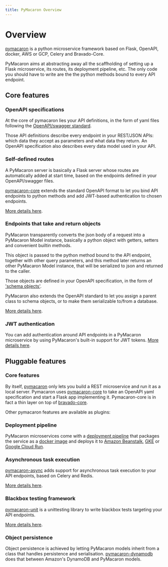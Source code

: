 ```yaml
---
title: PyMacaron Overview
---
```


Overview
========

[pymacaron](https://github.com/pymacaron/pymacaron) is a python microservice
framework based on Flask, OpenAPI, docker, AWS or GCP, Celery and Bravado-Core.

PyMacaron aims at abstracting away all the scaffholding of setting up a Flask
microservice, its routes, its deployment pipeline, etc. The only code you
should have to write are the the python methods bound to every API endpoint.

## Core features

### OpenAPI specifications

At the core of pymacaron lies your API definitions, in the form of yaml files
following the [OpenAPI/swagger standard](https://swagger.io/specification/).

Those API definitions describe every endpoint in your REST/JSON APIs: which
data they accept as parameters and what data they return. An OpenAPI
specification also describes every data model used in your API.

### Self-defined routes

A PyMacaron server is basically a Flask server whose routes are automatically
added at start time, based on the endpoints defined in your OpenAPI/swagger
files.

[pymacaron-core](https://github.com/pymacaron/pymacaron-core) extends the
standard OpenAPI format to let you bind API endpoints to python methods and add
JWT-based authentication to chosen endpoints.

[More details here](http://pymacaron.com/api.html).

### Endpoints that take and return objects

PyMacaron transparently converts the json body of a request into a PyMacaron
Model instance, basically a python object with getters, setters and convenient
builtin methods.

This object is passed to the python method bound to the API endpoint, together
with other query parameters, and this method later returns an other PyMacaron
Model instance, that will be serialized to json and returned to the caller.

Those objects are defined in your OpenAPI specification, in the form of
['schema
objects'](https://github.com/OAI/OpenAPI-Specification/blob/master/versions/3.0.0.md#schemaObject).

PyMacaron also extends the OpenAPI standard to let you assign a parent class to
schema objects, or to make them serializable to/from a database.

[More details here](http://pymacaron.com/models.html).

### JWT authentication

You can add authentication around API endpoints in a PyMacaron microservice by
using PyMacaron's built-in support for JWT tokens. [More details
here](http://pymacaron.com/jwt.html).

## Pluggable features

### Core features

By itself, [pymacaron](https://github.com/pymacaron/pymacaron) only lets you
build a REST microservice and run it as a local server.  Pymacaron uses
[pymacaron-core](https://github.com/pymacaron/pymacaron-core) to take an
OpenAPI yaml specification and start a Flask app implementing
it. Pymacaron-core is in fact a thin layer on top of
[bravado-core](https://github.com/Yelp/bravado-core).

Other pymacaron features are available as plugins:

### Deployment pipeline

PyMacaron microservices come with a [deployment
pipeline](http://pymacaron.com/deploy.html) that packages the service as a
[docker image](http://pymacaron.com/docker.html) and deploys it to [Amazon
Beanstalk](http://pymacaron.com/aws.html), [GKE](http://pymacaron.com/gke.html)
or [Google Cloud Run](http://pymacaron.com/gcr.html).

### Asynchronous task execution

[pymacaron-async](https://github.com/pymacaron/pymacaron-async) adds support
for asynchronous task execution to your API endpoints, based on Celery and
Redis.

[More details
here](http://pymacaron.com/async.html).

### Blackbox testing framework

[pymacaron-unit](https://github.com/pymacaron/pymacaron-unit) is a unittesting
library to write blackbox tests targeting your API endpoints.

[More details
here](http://pymacaron.com/testing.html).

### Object persistence

Object persistence is achieved by letting PyMacaron models inherit from a class
that handles persistence and serialisation.
[pymacaron-dynamodb](https://github.com/pymacaron/pymacaron-dynamodb) does that
between Amazon's DynamoDB and PyMacaron models.
